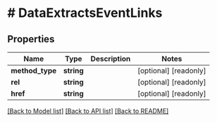 # # DataExtractsEventLinks

## Properties

Name | Type | Description | Notes
------------ | ------------- | ------------- | -------------
**method_type** | **string** |  | [optional] [readonly]
**rel** | **string** |  | [optional] [readonly]
**href** | **string** |  | [optional] [readonly]

[[Back to Model list]](../../README.md#models) [[Back to API list]](../../README.md#endpoints) [[Back to README]](../../README.md)
